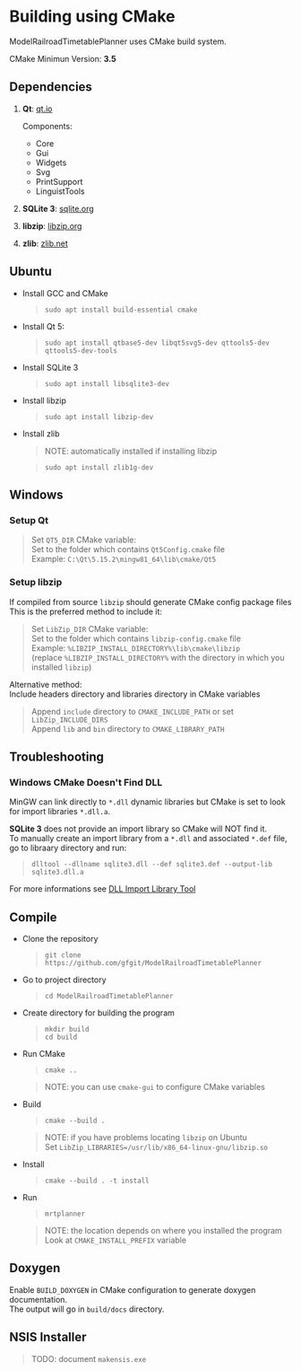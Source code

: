 # Building using CMake

ModelRailroadTimetablePlanner uses CMake build system.

CMake Minimun Version: **3.5**


## Dependencies

1. **Qt**: [qt.io](https://www.qt.io)

    Components:
    - Core
    - Gui
    - Widgets
    - Svg
    - PrintSupport
    - LinguistTools

2. **SQLite 3**: [sqlite.org](https://sqlite.org/index.html)

3. **libzip**: [libzip.org](https://libzip.org)

4. **zlib**: [zlib.net](https://www.zlib.net)


## Ubuntu

- Install GCC and CMake
  >`sudo apt install build-essential cmake`

- Install Qt 5:
  >`sudo apt install qtbase5-dev libqt5svg5-dev qttools5-dev qttools5-dev-tools`
    
- Install SQLite 3
  >`sudo apt install libsqlite3-dev`

- Install libzip
  >`sudo apt install libzip-dev`

- Install zlib
  > NOTE: automatically installed if installing libzip
  
  >`sudo apt install zlib1g-dev`


## Windows

### Setup Qt
> Set `QT5_DIR` CMake variable:  
> Set to the folder which contains `Qt5Config.cmake` file  
> Example: `C:\Qt\5.15.2\mingw81_64\lib\cmake/Qt5`

### Setup libzip
If compiled from source `libzip` should generate CMake config package files  
This is the preferred method to include it:  
> Set `LibZip_DIR` CMake variable:  
> Set to the folder which contains `libzip-config.cmake` file  
> Example: `%LIBZIP_INSTALL_DIRECTORY%\lib\cmake\libzip`  
> (replace `%LIBZIP_INSTALL_DIRECTORY%` with the directory in which you installed `libzip`)  

Alternative method:  
Include headers directory and libraries directory in CMake variables  
> Append `include` directory to `CMAKE_INCLUDE_PATH` or set `LibZip_INCLUDE_DIRS`  
> Append `lib` and `bin` directory to `CMAKE_LIBRARY_PATH`  

## Troubleshooting

### Windows CMake Doesn't Find DLL

MinGW can link directly to `*.dll` dynamic libraries but CMake is set to look for
import libraries `*.dll.a`.  

**SQLite 3** does not provide an import library so CMake will NOT find it.  
To manually create an import library from a `*.dll` and associated `*.def` file, go to libraary directory and run:  
> `dlltool --dllname sqlite3.dll --def sqlite3.def --output-lib sqlite3.dll.a`  

For more informations see [DLL Import Library Tool](https://www.willus.com/mingw/colinp/win32/tools/dlltool.html)  

## Compile

- Clone the repository
  > `git clone https://github.com/gfgit/ModelRailroadTimetablePlanner`

- Go to project directory
  > `cd ModelRailroadTimetablePlanner`

- Create directory for building the program
  > `mkdir build`  
  > `cd build`

- Run CMake
  > `cmake ..`

  > NOTE: you can use `cmake-gui` to configure CMake variables

- Build
  > `cmake --build .`

  > NOTE: if you have problems locating `libzip` on Ubuntu  
  >       Set `LibZip_LIBRARIES=/usr/lib/x86_64-linux-gnu/libzip.so`

- Install
  > `cmake --build . -t install`

- Run
  > `mrtplanner`
  
  > NOTE: the location depends on where you installed the program  
  >       Look at `CMAKE_INSTALL_PREFIX` variable

## Doxygen

Enable `BUILD_DOXYGEN` in CMake configuration to generate doxygen documentation.  
The output will go in `build/docs` directory.


## NSIS Installer

> TODO: document `makensis.exe`
